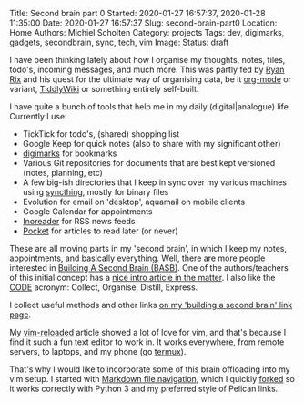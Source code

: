 Title: Second brain part 0
Started: 2020-01-27 16:57:37, 2020-01-28 11:35:00
Date: 2020-01-27 16:57:37
Slug: second-brain-part0
Location: Home
Authors: Michiel Scholten
Category: projects
Tags: dev, digimarks, gadgets, secondbrain, sync, tech, vim
Image: 
Status: draft

I have been thinking lately about how I organise my thoughts, notes, files, todo's, incoming messages, and much more. This was partly fed by [Ryan Rix](https://rix.si/) and his quest for the ultimate way of organising data, be it [org-mode](https://orgmode.org/) or variant, [TiddlyWiki](https://tiddlywiki.com/) or something entirely self-built.

I have quite a bunch of tools that help me in my daily (digital|analogue) life. Currently I use:

- TickTick for todo's, (shared) shopping list
- Google Keep for quick notes (also to share with my significant other)
- [digimarks](https://github.com/aquatix/digimarks) for bookmarks
- Various Git repositories for documents that are best kept versioned (notes, planning, etc)
- A few big-ish directories that I keep in sync over my various machines using [syncthing](https://syncthing.net/), mostly for binary files
- Evolution for email on 'desktop', aquamail on mobile clients
- Google Calendar for appointments
- [Inoreader](https://www.inoreader.com/) for RSS news feeds
- [Pocket](https://getpocket.com) for articles to read later (or never)

These are all moving parts in my 'second brain', in which I keep my notes, appointments, and basically everything. Well, there are more people interested in [Building A Second Brain (BASB)](https://www.buildingasecondbrain.com/). One of the authors/teachers of this initial concept has a [nice intro article in the matter](https://praxis.fortelabs.co/basboverview/). I also like the [CODE](https://www.keepproductive.com/blog/how-to-build-a-second-brain) acronym: Collect, Organise, Distill, Express.

I collect useful methods and other links [on my 'building a second brain' link page](https://marks.diginaut.net/pub/f45a9fd1b6b8735399018e1b8b653b5d).

My [vim-reloaded]({filename}../posts/vim-reloaded.md) article showed a lot of love for vim, and that's because I find it such a fun text editor to work in. It works everywhere, from remote servers, to laptops, and my phone (go [termux](https://termux.com/)).

That's why I would like to incorporate some of this brain offloading into my vim setup. I started with [Markdown file navigation](https://github.com/chmp/mdnav), which I quickly [forked](https://github.com/aquatix/mdnav/tree/fixes) so it works correctly with Python 3 and my preferred style of Pelican links.
